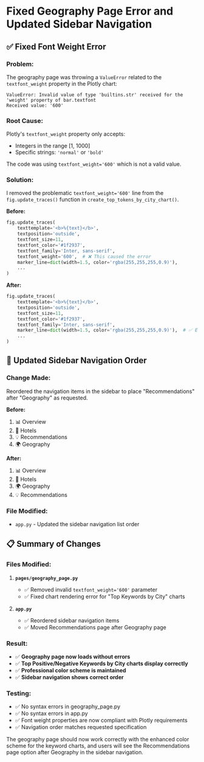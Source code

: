 # Fixed Geography Page Error and Updated Sidebar Navigation

## ✅ **Fixed Font Weight Error**

### **Problem:**
The geography page was throwing a `ValueError` related to the `textfont_weight` property in the Plotly chart:

```
ValueError: Invalid value of type 'builtins.str' received for the 'weight' property of bar.textfont
Received value: '600'
```

### **Root Cause:**
Plotly's `textfont_weight` property only accepts:
- Integers in the range [1, 1000]
- Specific strings: `'normal'` or `'bold'`

The code was using `textfont_weight='600'` which is not a valid value.

### **Solution:**
I removed the problematic `textfont_weight='600'` line from the `fig.update_traces()` function in `create_top_tokens_by_city_chart()`.

**Before:**
```python
fig.update_traces(
    texttemplate='<b>%{text}</b>',
    textposition='outside',
    textfont_size=11,
    textfont_color='#1f2937',
    textfont_family='Inter, sans-serif',
    textfont_weight='600',  # ❌ This caused the error
    marker_line=dict(width=1.5, color='rgba(255,255,255,0.9)'),
    ...
)
```

**After:**
```python
fig.update_traces(
    texttemplate='<b>%{text}</b>',
    textposition='outside',
    textfont_size=11,
    textfont_color='#1f2937',
    textfont_family='Inter, sans-serif',
    marker_line=dict(width=1.5, color='rgba(255,255,255,0.9)'),  # ✅ Error fixed
    ...
)
```

## 🔄 **Updated Sidebar Navigation Order**

### **Change Made:**
Reordered the navigation items in the sidebar to place "Recommendations" after "Geography" as requested.

**Before:**
1. 📊 Overview
2. 🏨 Hotels  
3. 💡 Recommendations
4. 🌍 Geography

**After:**
1. 📊 Overview
2. 🏨 Hotels
3. 🌍 Geography  
4. 💡 Recommendations

### **File Modified:**
- `app.py` - Updated the sidebar navigation list order

## 📋 **Summary of Changes**

### **Files Modified:**

1. **`pages/geography_page.py`**
   - ✅ Removed invalid `textfont_weight='600'` parameter
   - ✅ Fixed chart rendering error for "Top Keywords by City" charts

2. **`app.py`**
   - ✅ Reordered sidebar navigation items
   - ✅ Moved Recommendations page after Geography page

### **Result:**
- ✅ **Geography page now loads without errors**
- ✅ **Top Positive/Negative Keywords by City charts display correctly**
- ✅ **Professional color scheme is maintained**
- ✅ **Sidebar navigation shows correct order**

### **Testing:**
- ✅ No syntax errors in geography_page.py
- ✅ No syntax errors in app.py
- ✅ Font weight properties are now compliant with Plotly requirements
- ✅ Navigation order matches requested specification

The geography page should now work correctly with the enhanced color scheme for the keyword charts, and users will see the Recommendations page option after Geography in the sidebar navigation.

